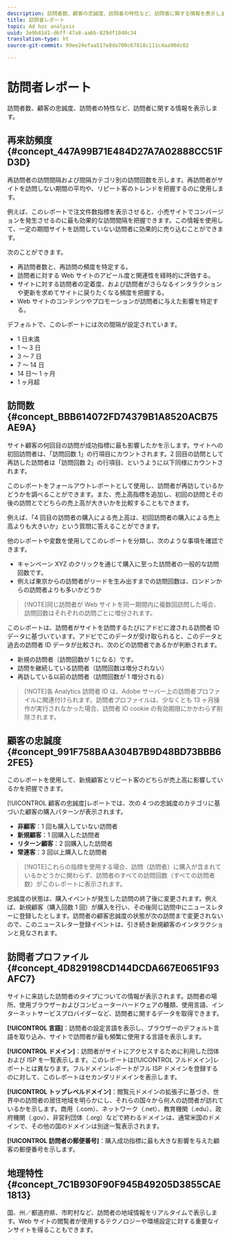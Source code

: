 ```yaml
---
description: 訪問者数、顧客の忠誠度、訪問者の特性など、訪問者に関する情報を表示します。
title: 訪問者レポート
topic: Ad hoc analysis
uuid: 3e9b41d1-d6ff-47a8-aa6b-829df1040c34
translation-type: ht
source-git-commit: 99ee24efaa517e8da700c67818c111c4aa90dc02

---
```



# 訪問者レポート

訪問者数、顧客の忠誠度、訪問者の特性など、訪問者に関する情報を表示します。

## 再来訪頻度 {#concept_447A99B71E484D27A7A02888CC51FD3D}

再訪問者の訪問間隔および間隔カテゴリ別の訪問回数を示します。再訪問者がサイトを訪問しない期間の平均や、リピート客のトレンドを把握するのに使用します。

<!-- 

c_reports_return_freq.xml

 -->

例えば、このレポートで注文件数指標を表示させると、小売サイトでコンバージョンを発生させるのに最も効果的な訪問間隔を把握できます。この情報を使用して、一定の期間サイトを訪問していない訪問者に効果的に売り込むことができます。

次のことができます。

* 再訪問者数と、再訪問の頻度を特定する。
* 訪問者に対する Web サイトのアピール度と関連性を経時的に評価する。
* サイトに対する訪問者の定着度、および訪問者がさらなるインタラクションや更新を求めてサイトに戻りたくなる頻度を把握する。
* Web サイトのコンテンツやプロモーションが訪問者に与えた影響を特定する。

デフォルトで、このレポートには次の間隔が設定されています。

* 1 日未満
* 1 ～ 3 日
* 3 ～ 7 日
* 7 ～ 14 日
* 14 日～ 1 ヶ月
* 1 ヶ月超

## 訪問数 {#concept_BBB614072FD74379B1A8520ACB75AE9A}

サイト顧客の何回目の訪問が成功指標に最も影響したかを示します。サイトへの初回訪問者は、「訪問回数 1」の行項目にカウントされます。2 回目の訪問として再訪した訪問者は「訪問回数 2」の行項目、というように以下同様にカウントされます。

<!-- 

c_reports_visit_number.xml

 -->

このレポートをフォールアウトレポートとして使用し、訪問者が再訪しているかどうかを調べることができます。また、売上高指標を追加し、初回の訪問とその後の訪問とでどちらの売上高が大きいかを比較することもできます。

例えば、「4 回目の訪問者の購入による売上高は、初回訪問者の購入による売上高よりも大きいか」という質問に答えることができます。

他のレポートや変数を使用してこのレポートを分類し、次のような事項を確認できます。

* キャンペーン XYZ のクリックを通じて購入に至った訪問者の一般的な訪問回数です。
* 例えば東京からの訪問者がリードを生み出すまでの訪問回数は、ロンドンからの訪問者よりも多いかどうか

> [!NOTE]同じ訪問者が Web サイトを同一期間内に複数回訪問した場合、訪問回数はそれぞれの訪問ごとに増分されます。

このレポートは、訪問者がサイトを訪問するたびにアドビに渡される訪問者 ID データに基づいています。アドビでこのデータが受け取られると、このデータと過去の訪問者 ID データが比較され、次のどの訪問者であるかが判断されます。

* 新規の訪問者（訪問回数が 1 になる）です。
* 訪問を継続している訪問者（訪問回数は増分されない）
* 再訪している以前の訪問者（訪問回数が 1 増分される）

> [!NOTE]各 Analytics 訪問者 ID は、Adobe サーバー上の訪問者プロファイルに関連付けられます。訪問者プロファイルは、少なくとも 13 ヶ月操作が実行されなかった場合、訪問者 ID cookie の有効期限にかかわらず削除されます。

## 顧客の忠誠度 {#concept_991F758BAA304B7B9D48BD73BBB62FE5}

このレポートを使用して、新規顧客とリピート客のどちらが売上高に影響しているかを把握できます。

<!-- 

c_reports_customerloyalty.xml

 -->

[!UICONTROL 顧客の忠誠度]レポートでは、次の 4 つの忠誠度のカテゴリに基づいた顧客の購入パターンが表示されます。

* **非顧客**：1 回も購入していない訪問者
* **新規顧客**：1 回購入した訪問者
* **リターン顧客**：2 回購入した訪問者
* **常連客**：3 回以上購入した訪問者

> [!NOTE]これらの指標を使用する場合、訪問（訪問者）に購入が含まれているかどうかに関わらず、訪問者のすべての訪問回数（すべての訪問者数）がこのレポートに表示されます。

忠誠度の状態は、購入イベントが発生した訪問の終了後に変更されます。例えば、新規顧客（購入回数 1 回）が購入を行い、その後同じ訪問中にニュースレターに登録したとします。訪問者の顧客忠誠度の状態が次の訪問まで変更されないので、このニュースレター登録イベントは、引き続き新規顧客のインタラクションと見なされます。

## 訪問者プロファイル {#concept_4D829198CD144DCDA667E0651F93AFC7}

サイトに来訪した訪問者のタイプについての情報が表示されます。訪問者の場所、使用ブラウザーおよびコンピューターハードウェアの種類、使用言語、インターネットサービスプロバイダーなど、訪問者に関するデータを取得できます。

<!-- 

c_reports_visitor_profile.xml

 -->

**[!UICONTROL 言語]**：訪問者の設定言語を表示し、ブラウザーのデフォルト言語を取り込み、サイトで訪問者が最も頻繁に使用する言語を表示します。

**[!UICONTROL ドメイン]**：訪問者がサイトにアクセスするために利用した団体および ISP を一覧表示します。このレポートは[!UICONTROL フルドメイン]レポートとは異なります。フルドメインレポートがフル ISP ドメインを登録するのに対して、このレポートはセカンダリドメインを表示します。

**[!UICONTROL トップレベルドメイン]**：閲覧元ドメインの拡張子に基づき、世界中の訪問者の居住地域を明らかにし、それらの国々から何人の訪問者が訪れているかを示します。商用（.com）、ネットワーク（.net）、教育機関（.edu）、政府機関（.gov）、非営利団体（.org）などで終わるドメインは、通常米国のドメインで、その他の国のドメインは別途一覧表示されます。

**[!UICONTROL 訪問者の郵便番号]**：購入成功指標に最も大きな影響を与えた顧客の郵便番号を示します。

## 地理特性 {#concept_7C1B930F90F945B49205D3855CAE1813}

<!-- 

c_reports_geosegmentation.xml

 -->

国、州／都道府県、市町村など、訪問者の地域情報をリアルタイムで表示します。Web サイトの閲覧者が使用するテクノロジーや環境設定に対する重要なインサイトを得ることもできます。
